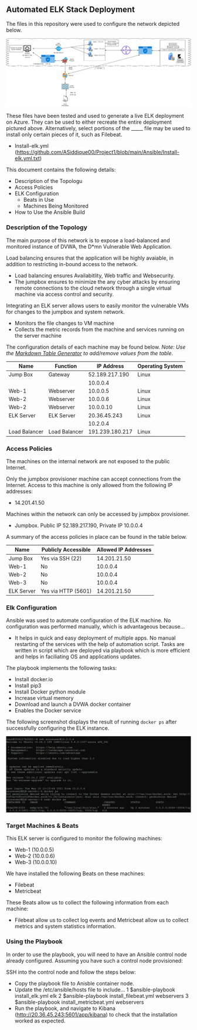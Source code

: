## Automated ELK Stack Deployment

The files in this repository were used to configure the network depicted below.

![TODO: Update the path with the name of your diagram](https://github.com/ASiddique00/Project1/blob/main/Diagrams/Network%20Diagram.png)

These files have been tested and used to generate a live ELK deployment on Azure. They can be used to either recreate the entire deployment pictured above. Alternatively, select portions of the _____ file may be used to install only certain pieces of it, such as Filebeat.

  - Install-elk.yml (https://github.com/ASiddique00/Project1/blob/main/Ansible/Install-elk.yml.txt)

This document contains the following details:
- Description of the Topologu
- Access Policies
- ELK Configuration
  - Beats in Use
  - Machines Being Monitored
- How to Use the Ansible Build


### Description of the Topology

The main purpose of this network is to expose a load-balanced and monitored instance of DVWA, the D*mn Vulnerable Web Application.

Load balancing ensures that the application will be highly avaiable, in addition to restricting in-bound access to the network.
- Load balancing ensures Availabitlity, Web traffic and Websecurity.
- The jumpbox ensures to minimize the any cyber attacks by ensuring remote connections to the cloud network through a single virtual machine via access control and security.

Integrating an ELK server allows users to easily monitor the vulnerable VMs for changes to the jumpbox and system network.
- Monitors the file changes to VM machine
- Collects the metric records from the machine and services running on the server machine

The configuration details of each machine may be found below.
_Note: Use the [Markdown Table Generator](http://www.tablesgenerator.com/markdown_tables) to add/remove values from the table_.

|Name         | Function    | IP Address    | Operating System |
|-------------|-------------|---------------|------------------|
| Jump Box    | Gateway     |52.189.217.190 | Linux            |
|             |             |10.0.0.4       |                  |
|Web-1        | Webserver   |10.0.0.5       | Linux            |
|Web-2        | Webserver   |10.0.0.6       | Linux            |
|Web-2        | Webserver   |10.0.0.10      | Linux            |
|ELK Server   |ELK Server   |20.36.45.243   | Linux            |
|             |             |10.2.0.4       |                  |
|Load Balancer|Load Balancer|191.239.180.217| Linux            |

### Access Policies

The machines on the internal network are not exposed to the public Internet. 

Only the jumpbox provisioner machine can accept connections from the Internet. Access to this machine is only allowed from the following IP addresses:
- 14.201.41.50

Machines within the network can only be accessed by jumpbox provisioner.
- Jumpbox. Public IP 52.189.217.190, Private IP 10.0.0.4

A summary of the access policies in place can be found in the table below.

| Name     | Publicly Accessible | Allowed IP Addresses |
|----------|---------------------|----------------------|
| Jump Box | Yes via SSH  (22)   | 14.201.21.50         |
|  Web-1   | No                  | 10.0.0.4             |
|  Web-2   | No                  | 10.0.0.4             |
|  Web-3   | No                  | 10.0.0.4             |
|ELK Server| Yes via HTTP (5601) | 14.201.21.50         |


### Elk Configuration

Ansible was used to automate configuration of the ELK machine. No configuration was performed manually, which is advantageous because...
- It helps in quick and easy deployment of multiple apps. No manual restarting of the services with the help of automation script. Tasks are written in script which are deployed via playbook which is more efficient and helps in faciliating OS and applications updates.

The playbook implements the following tasks:
- Install docker.io
- Install pip3
- Install Docker python module
- Increase virtual memory
- Download and launch a DVWA docker container
- Enables the Docker service

The following screenshot displays the result of running `docker ps` after successfully configuring the ELK instance.

![TODO: Update the path with the name of your screenshot of docker ps output](https://github.com/ASiddique00/Project1/blob/main/Diagrams/sebp-elk761.PNG)

### Target Machines & Beats
This ELK server is configured to monitor the following machines:
- Web-1 (10.0.0.5)
- Web-2 (10.0.0.6)
- Web-3 (10.0.0.10)

We have installed the following Beats on these machines:
- Filebeat
- Metricbeat

These Beats allow us to collect the following information from each machine:
- Filebeat allow us to collect log events and Metricbeat allow us to collect metrics and system statistics information.

### Using the Playbook
In order to use the playbook, you will need to have an Ansible control node already configured. Assuming you have such a control node provisioned: 

SSH into the control node and follow the steps below:
- Copy the playbook file to Anisble container node.
- Update the /etc/ansible/hosts file to include...
1 $ansible-playbook install_elk.yml elk
2 $ansible-playbook install_filebeat.yml webservers
3 $ansible-playbook install_metricbeat.yml webservers 
- Run the playbook, and navigate to Kibana (http://20.36.45.243:5601/app/kibana) to check that the installation worked as expected.
